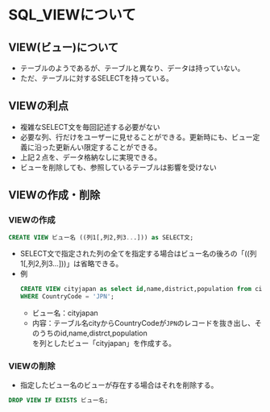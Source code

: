 # SQL_VIEWについて

## VIEW(ビュー)について
- テーブルのようであるが、テーブルと異なり、データは持っていない。
- ただ、テーブルに対するSELECTを持っている。

## VIEWの利点
- 複雑なSELECT文を毎回記述する必要がない
- 必要な列、行だけをユーザーに見せることができる。更新時にも、ビュー定義に沿った更新んい限定することができる。
- 上記２点を、データ格納なしに実現できる。
- ビューを削除しても、参照しているテーブルは影響を受けない

## VIEWの作成・削除
### VIEWの作成
```SQL
CREATE VIEW ビュー名 ((列1[,列2,列3...])) as SELECT文;
```
- SELECT文で指定された列の全てを指定する場合はビュー名の後ろの「((列1[,列2,列3...]))」は省略できる。
- 例
    ```SQL
    CREATE VIEW cityjapan as select id,name,district,population from city 
    WHERE CountryCode = 'JPN';
    ```
  - ビュー名：cityjapan 
  - 内容：テーブル名cityからCountryCodeが`JPN`のレコードを抜き出し、そのうちのid,name,distrct,population</br>を列としたビュー「cityjapan」を作成する。
### VIEWの削除
- 指定したビュー名のビューが存在する場合はそれを削除する。
```SQL
DROP VIEW IF EXISTS ビュー名;
```